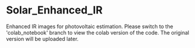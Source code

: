 # Solar_Enhanced_IR
Enhanced IR images for photovoltaic estimation.
Please switch to the 'colab_notebook' branch to view the colab version of the code. The original version will be uploaded later.
